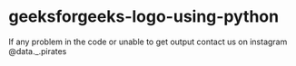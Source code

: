 # geeksforgeeks-logo-using-python
If any problem in the code or unable to get output contact us on instagram @data._.pirates
